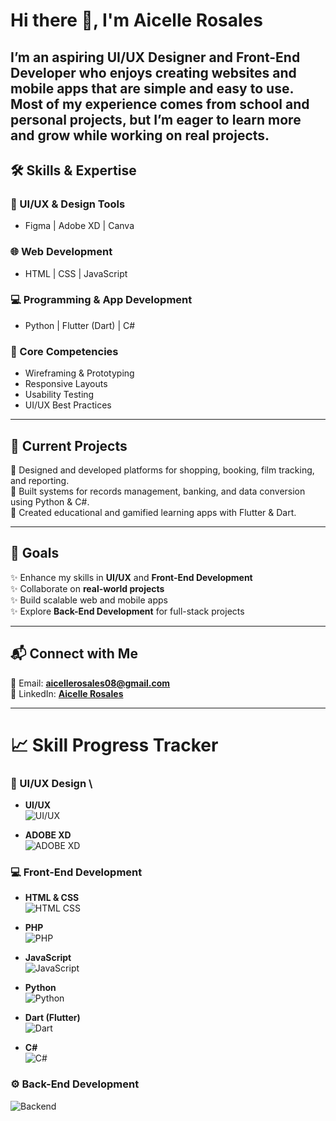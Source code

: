 # Hi there 👋, I'm Aicelle Rosales  

I’m an aspiring UI/UX Designer and Front-End Developer who enjoys creating websites and mobile apps that are simple and easy to use.
Most of my experience comes from school and personal projects, but I’m eager to learn more and grow while working on real projects.
---

## 🛠️ Skills & Expertise  

### 🎨 UI/UX & Design Tools  
- Figma | Adobe XD | Canva  

### 🌐 Web Development  
- HTML | CSS | JavaScript  

### 💻 Programming & App Development  
- Python | Flutter (Dart) | C#  

### 🔑 Core Competencies  
- Wireframing & Prototyping  
- Responsive Layouts  
- Usability Testing  
- UI/UX Best Practices  

---

## 🚀 Current Projects  

📌 Designed and developed platforms for shopping, booking, film tracking, and reporting.  
📌 Built systems for records management, banking, and data conversion using Python & C#.  
📌 Created educational and gamified learning apps with Flutter & Dart.  

---

## 🎯 Goals  
✨ Enhance my skills in **UI/UX** and **Front-End Development**  
✨ Collaborate on **real-world projects**  
✨ Build scalable web and mobile apps  
✨ Explore **Back-End Development** for full-stack projects  

---

## 📬 Connect with Me  
📧 Email: **aicellerosales08@gmail.com**  
🔗 LinkedIn: [**Aicelle Rosales**](https://www.linkedin.com)  

---
# 📈 Skill Progress Tracker  

### 🎨 UI/UX Design  \

- **UI/UX**  
![UI/UX](https://img.shields.io/badge/Progress-80%25-pink?style=for-the-badge)

- **ADOBE XD**  
![ADOBE XD](https://img.shields.io/badge/Progress-50%25-yellow?style=for-the-badge)  

### 💻 Front-End Development  

- **HTML & CSS**  
  ![HTML CSS](https://img.shields.io/badge/Progress-80%25-green?style=for-the-badge)

- **PHP**  
  ![PHP](https://img.shields.io/badge/Progress-50%25-red?style=for-the-badge)  

- **JavaScript**  
  ![JavaScript](https://img.shields.io/badge/Progress-30%25-yellow?style=for-the-badge)  

- **Python**  
  ![Python](https://img.shields.io/badge/Progress-70%25-blue?style=for-the-badge)  

- **Dart (Flutter)**  
  ![Dart](https://img.shields.io/badge/Progress-30%25-lightblue?style=for-the-badge)  

- **C#**  
  ![C#](https://img.shields.io/badge/Progress-40%25-purple?style=for-the-badge)  


### ⚙️ Back-End Development  
![Backend](https://img.shields.io/badge/Back--End-30%25-orange?style=for-the-badge&logo=node.js&logoColor=white)  

